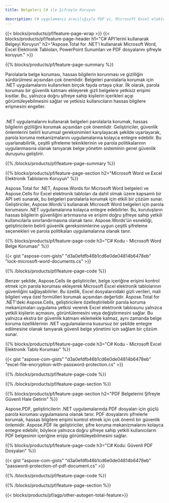 ```yaml
---
title: Belgeleri C# ile Şifreyle Koruyun 

description: C# uygulamanız aracılığıyla PDF'yi, Microsoft Excel elektronik tablolarını, PowerPoint Sunumlarını ve Word belgelerini şifrelerle kilitleyin. Parola korumasını kolaylıkla uygulayın.
---
```


{{< blocks/products/pf/feature-page-wrap >}}
{{< blocks/products/pf/feature-page-header h1="C# API'lerini kullanarak Belgeyi Koruyun" h2="Aspose.Total for .NET'i kullanarak Microsoft Word, Excel Elektronik Tabloları, PowerPoint Sunumları ve PDF dosyalarını şifreyle koruyun." >}}

{{% blocks/products/pf/feature-page-summary %}}

Parolalarla belge koruması, hassas bilgilerin korunması ve gizliliğin sürdürülmesi açısından çok önemlidir. Belgeleri parolalarla korumak için .NET uygulamalarını kullanırken birçok fayda ortaya çıkar. İlk olarak, parola koruması bir güvenlik katmanı ekleyerek gizli belgelere yetkisiz erişimi kısıtlar. Bu, yalnızca doğru şifreye sahip kişilerin içerikleri açıp görüntüleyebilmesini sağlar ve yetkisiz kullanıcıların hassas bilgilere erişmesini engeller. <br /><br />

.NET uygulamalarını kullanarak belgeleri parolalarla korumak, hassas bilgilerin gizliliğini korumak açısından çok önemlidir. Geliştiriciler, güvenlik önlemlerini belirli kurumsal gereksinimleri karşılayacak şekilde uyarlayarak, parola koruma mekanizmalarını uygulamalarına kolayca entegre edebilir. Bu uyarlanabilirlik, çeşitli şifreleme tekniklerinin ve parola politikalarının uygulanmasına olanak tanıyarak belge yönetim sisteminin genel güvenlik duruşunu geliştirir.

{{% /blocks/products/pf/feature-page-summary  %}}


{{% blocks/products/pf/feature-page-section  h2="Microsoft Word ve Excel Elektronik Tablolarını Koruyun" %}}

Aspose.Total for .NET, Aspose.Words for Microsoft Word belgeleri ve Aspose.Cells for Excel elektronik tabloları da dahil olmak üzere kapsamlı bir API seti sunarak, bu belgeleri parolalarla korumak için etkili bir çözüm sunar. Geliştiriciler, Aspose.Words'ü kullanarak Microsoft Word belgeleri için parola korumasını .NET uygulamalarına kolayca entegre edebilirler. Bu, kuruluşların hassas bilgilerin güvenliğini artırmasına ve erişimi doğru şifreye sahip yetkili kullanıcılarla sınırlandırmasına olanak tanır. Aspose.Words'ün esnekliği, geliştiricilerin belirli güvenlik gereksinimlerine uygun çeşitli şifreleme seçenekleri ve parola politikaları uygulamalarına olanak tanır. <br />

{{% blocks/products/pf/feature-page-code h3="C# Kodu - Microsoft Word Belge Koruması" %}}

{{< gist "aspose-com-gists" "d3a0efdfb46b1cd6e0de04814b6478eb" "lock-microsoft-word-documents.cs" >}}

{{% /blocks/products/pf/feature-page-code  %}}

Benzer şekilde, Aspose.Cells ile geliştiriciler, belge içeriğine erişimi kontrol etmek için parola koruması ekleyerek Microsoft Excel elektronik tablolarının güvenliğini sağlayabilirler. Bu özellik, Excel dosyalarındaki gizli verileri, mali bilgileri veya özel formülleri korumak açısından değerlidir. Aspose.Total for .NET'deki Aspose.Cells, geliştiricilere özelleştirilebilir parola koruma mekanizmaları uygulama yetkisi vererek Excel elektronik tablosunu yalnızca yetkili kişilerin açmasını, görüntülemesini veya değiştirmesini sağlar. Bu yalnızca ekstra bir güvenlik katmanı eklemekle kalmaz, aynı zamanda belge koruma özelliklerinin .NET uygulamalarına kusursuz bir şekilde entegre edilmesine olanak tanıyarak güvenli belge yönetimi için sağlam bir çözüm sunar.

{{% blocks/products/pf/feature-page-code h3="C# Kodu - Microsoft Excel Elektronik Tablo Koruması" %}}

{{< gist "aspose-com-gists" "d3a0efdfb46b1cd6e0de04814b6478eb" "excel-file-encryption-with-password-protection.cs" >}}

{{% /blocks/products/pf/feature-page-code  %}}

{{% /blocks/products/pf/feature-page-section %}}

{{% blocks/products/pf/feature-page-section  h2="PDF Belgelerini Şifreyle Güvenli Hale Getirin" %}}

Aspose.PDF, geliştiricilerin .NET uygulamalarında PDF dosyaları için güçlü parola koruması uygulamasına olanak tanır. PDF dosyalarını şifrelerle korumak, hassas bilgilere erişimi kontrol etmek için çok önemli bir güvenlik önlemidir. Aspose.PDF ile geliştiriciler, şifre koruma mekanizmalarını kolayca entegre edebilir, böylece yalnızca doğru şifreye sahip yetkili kullanıcıların PDF belgesinin içeriğine erişip görüntüleyebilmesini sağlar. <br />

{{% blocks/products/pf/feature-page-code h3="C# Kodu: Güvenli PDF Dosyaları" %}}

{{< gist "aspose-com-gists" "d3a0efdfb46b1cd6e0de04814b6478eb" "password-protection-of-pdf-document.cs" >}}

{{% /blocks/products/pf/feature-page-code  %}}

{{% /blocks/products/pf/feature-page-section %}}

{{< blocks/products/pf/agp/other-autogen-total-feature>}}